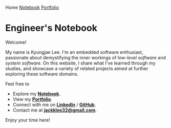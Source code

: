 Home <a href="./notebook">Notebook</a> <a href="./portfolio">Portfolio</a>

# Engineer's Notebook



Welcome!

My name is Kyungjae Lee. I'm an embedded software enthusiast, passionate about demystifying the inner workings of *low-level software* and *system software*. On this website, I share what I've learned through my studies, and showcase a variety of related projects aimed at further exploring these software domains.

Feel free to

* Explore my **<a href="./notebook">Notebook</a>**.
* View my **<a href="./portfolio">Portfolio</a>**.
* Connect with me on **[LinkedIn](https://www.linkedin.com/in/jackklee1/)** / **[GitHub](https://github.com/kyungjae-lee)**.
* Contact me at **jackklee32@gmail.com**.

Enjoy your time here!
